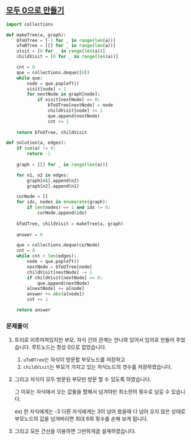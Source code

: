 ## [모두 0으로 만들기](https://programmers.co.kr/learn/courses/30/lessons/76503#)

```python
import collections

def makeTree(a, graph):
    bToUTree = [-1 for _ in range(len(a))]
    uToBTree = [[] for _ in range(len(a))]
    visit = [0 for _ in range(len(a))]
    childVisit = [0 for _ in range(len(a))]

    cnt = 0
    que = collections.deque([0])
    while que:
        node = que.popleft()
        visit[node] = 1
        for nextNode in graph[node]:
            if visit[nextNode] == 0:
                bToUTree[nextNode] = node
                childVisit[node] += 1
                que.append(nextNode)
                cnt += 1
                
    return bToUTree, childVisit

def solution(a, edges):
    if sum(a) != 0:
        return -1
    
    graph = [[] for _ in range(len(a))]

    for n1, n2 in edges:
        graph[n1].append(n2)
        graph[n2].append(n1)

    curNode = []
    for idx, nodes in enumerate(graph):
        if len(nodes) == 1 and idx != 0:
            curNode.append(idx)
    
    bToUTree, childVisit = makeTree(a, graph)
    
    answer = 0

    que = collections.deque(curNode)
    cnt = 0
    while cnt < len(edges):
        node = que.popleft()
        nextNode = bToUTree[node]
        childVisit[nextNode] -= 1
        if childVisit[nextNode] == 0:
            que.append(nextNode)
        a[nextNode] += a[node]
        answer += abs(a[node])
        cnt += 1

    return answer
```

### 문제풀이

1. 트리로 이루어져있지만 부모, 자식 간의 관계는 안나와 있어서 임의로 만들어 주었습니다. 루트노드는 항상 0으로 잡았습니다.

   1. `uToBTree`는 자식이 방문할 부모노드를 저장하고
   2. `childVisit`는 부모가 가지고 있는 자식노드의 갯수를 저장하였습니다.

2. 그리고 자식이 모두 방문된 부모만 방문 할 수 있도록 하였습니다.

   그 이유는 자식에서 오는 값들을 합해서 넘겨야만 최소한의 횟수로 넘길 수 있습니다.

   ex) 한 자식에게는 -3 다른 자식에게는 3이 넘어 왔을때 다 넘어 오지 않은 상태로 부모노드의 값을 넘겨버리면 최대 6회 횟수를 손해 보게 됩니다.

3. 그리고 모든 간선을 이용하면 그만하게끔 설계하였습니다.